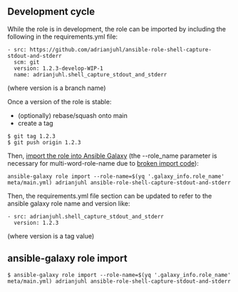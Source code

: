 
## Development cycle

While the role is in development, the role can be imported by including the following in the requirements.yml file:
```
- src: https://github.com/adrianjuhl/ansible-role-shell-capture-stdout-and-stderr
  scm: git
  version: 1.2.3-develop-WIP-1
  name: adrianjuhl.shell_capture_stdout_and_stderr
```
(where version is a branch name)

Once a version of the role is stable:
- (optionally) rebase/squash onto main
- create a tag
```
$ git tag 1.2.3
$ git push origin 1.2.3
```

Then, [import the role into Ansible Galaxy](https://ansible.readthedocs.io/projects/galaxy-ng/en/latest/community/userguide/#importing-roles) (the --role_name parameter is necessary for multi-word-role-name due to [broken import code](https://forum.ansible.com/t/ansible-galaxy-s-role-import-enhancements-and-fixes-for-the-new-year/3206/3)):
```
ansible-galaxy role import --role-name=$(yq '.galaxy_info.role_name' meta/main.yml) adrianjuhl ansible-role-shell-capture-stdout-and-stderr
```

Then, the requirements.yml file section can be updated to refer to the ansible galaxy role name and version like:
```
- src: adrianjuhl.shell_capture_stdout_and_stderr
  version: 1.2.3
```
(where version is a tag value)


## ansible-galaxy role import
```
$ ansible-galaxy role import --role-name=$(yq '.galaxy_info.role_name' meta/main.yml) adrianjuhl ansible-role-shell-capture-stdout-and-stderr
```

